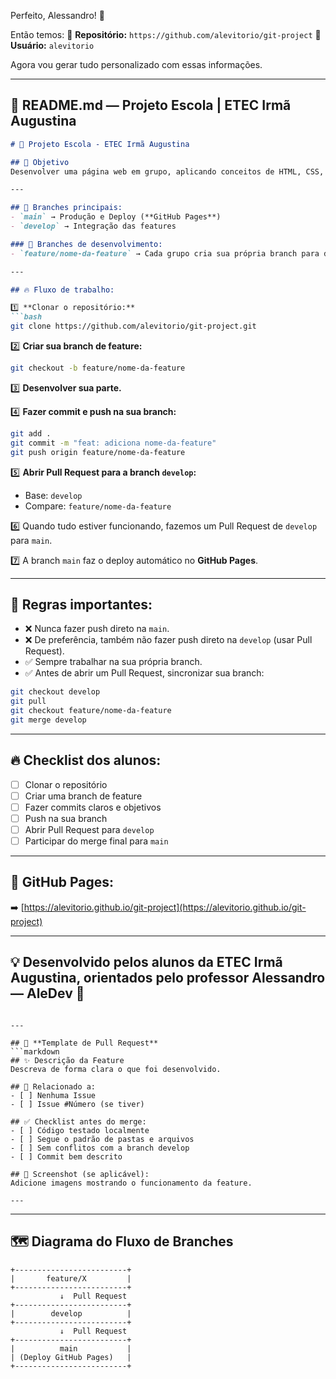 Perfeito, Alessandro! 🚀

Então temos:
🔗 **Repositório:** `https://github.com/alevitorio/git-project`
👤 **Usuário:** `alevitorio`

Agora vou gerar tudo personalizado com essas informações.

---

## 📝 **README.md — Projeto Escola | ETEC Irmã Augustina**

````markdown
# 🚀 Projeto Escola - ETEC Irmã Augustina

## 🎯 Objetivo
Desenvolver uma página web em grupo, aplicando conceitos de HTML, CSS, JavaScript e GitHub colaborativo, utilizando um fluxo de trabalho muito próximo do mercado.

---

## 🌳 Branches principais:
- `main` → Produção e Deploy (**GitHub Pages**)
- `develop` → Integração das features

### 🚧 Branches de desenvolvimento:
- `feature/nome-da-feature` → Cada grupo cria sua própria branch para desenvolver uma parte do site.

---

## 🔥 Fluxo de trabalho:

1️⃣ **Clonar o repositório:**
```bash
git clone https://github.com/alevitorio/git-project.git
````

2️⃣ **Criar sua branch de feature:**

```bash
git checkout -b feature/nome-da-feature
```

3️⃣ **Desenvolver sua parte.**

4️⃣ **Fazer commit e push na sua branch:**

```bash
git add .
git commit -m "feat: adiciona nome-da-feature"
git push origin feature/nome-da-feature
```

5️⃣ **Abrir Pull Request para a branch `develop`:**

* Base: `develop`
* Compare: `feature/nome-da-feature`

6️⃣ Quando tudo estiver funcionando, fazemos um Pull Request de `develop` para `main`.

7️⃣ A branch `main` faz o deploy automático no **GitHub Pages**.

---

## 🛑 Regras importantes:

* ❌ Nunca fazer push direto na `main`.
* ❌ De preferência, também não fazer push direto na `develop` (usar Pull Request).
* ✅ Sempre trabalhar na sua própria branch.
* ✅ Antes de abrir um Pull Request, sincronizar sua branch:

```bash
git checkout develop
git pull
git checkout feature/nome-da-feature
git merge develop
```

---

## 🔥 Checklist dos alunos:

* [ ] Clonar o repositório
* [ ] Criar uma branch de feature
* [ ] Fazer commits claros e objetivos
* [ ] Push na sua branch
* [ ] Abrir Pull Request para `develop`
* [ ] Participar do merge final para `main`

---

## 🚀 GitHub Pages:

➡️ [https://alevitorio.github.io/git-project](https://alevitorio.github.io/git-project)

---

## 💡 Desenvolvido pelos alunos da **ETEC Irmã Augustina**, orientados pelo professor **Alessandro — AleDev 🚀**

````

---

## 📝 **Template de Pull Request**
```markdown
## ✨ Descrição da Feature
Descreva de forma clara o que foi desenvolvido.

## 🔗 Relacionado a:
- [ ] Nenhuma Issue
- [ ] Issue #Número (se tiver)

## ✅ Checklist antes do merge:
- [ ] Código testado localmente
- [ ] Segue o padrão de pastas e arquivos
- [ ] Sem conflitos com a branch develop
- [ ] Commit bem descrito

## 📸 Screenshot (se aplicável):
Adicione imagens mostrando o funcionamento da feature.

---
````

---

## 🗺️ **Diagrama do Fluxo de Branches**

```plaintext
+-------------------------+
|       feature/X         |
+-------------------------+
           ↓  Pull Request
+-------------------------+
|        develop          |
+-------------------------+
           ↓  Pull Request
+-------------------------+
|          main           |
| (Deploy GitHub Pages)   |
+-------------------------+
```
